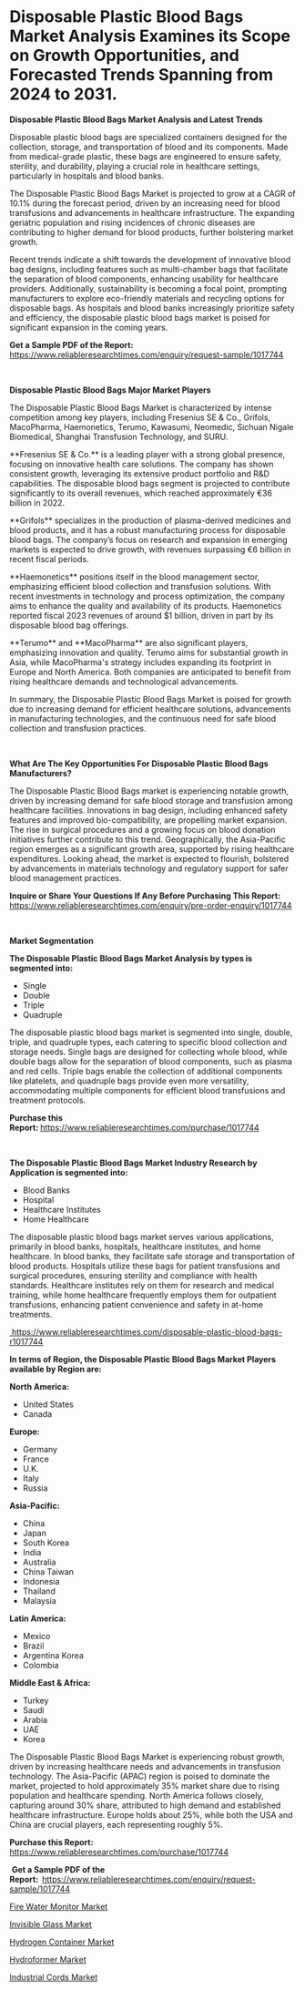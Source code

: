 <p><h1>Disposable Plastic Blood Bags Market Analysis Examines its Scope on Growth Opportunities, and Forecasted Trends Spanning from 2024 to 2031.</h1></p><p><strong>Disposable Plastic Blood Bags Market Analysis and Latest Trends</strong></p>
<p><p>Disposable plastic blood bags are specialized containers designed for the collection, storage, and transportation of blood and its components. Made from medical-grade plastic, these bags are engineered to ensure safety, sterility, and durability, playing a crucial role in healthcare settings, particularly in hospitals and blood banks.</p><p>The Disposable Plastic Blood Bags Market is projected to grow at a CAGR of 10.1% during the forecast period, driven by an increasing need for blood transfusions and advancements in healthcare infrastructure. The expanding geriatric population and rising incidences of chronic diseases are contributing to higher demand for blood products, further bolstering market growth.</p><p>Recent trends indicate a shift towards the development of innovative blood bag designs, including features such as multi-chamber bags that facilitate the separation of blood components, enhancing usability for healthcare providers. Additionally, sustainability is becoming a focal point, prompting manufacturers to explore eco-friendly materials and recycling options for disposable bags. As hospitals and blood banks increasingly prioritize safety and efficiency, the disposable plastic blood bags market is poised for significant expansion in the coming years.</p></p>
<p><strong>Get a Sample PDF of the Report:&nbsp;</strong> <a href="https://www.reliableresearchtimes.com/enquiry/request-sample/1017744">https://www.reliableresearchtimes.com/enquiry/request-sample/1017744</a></p>
<p>&nbsp;</p>
<p><strong>Disposable Plastic Blood Bags Major Market Players</strong></p>
<p><p>The Disposable Plastic Blood Bags Market is characterized by intense competition among key players, including Fresenius SE & Co., Grifols, MacoPharma, Haemonetics, Terumo, Kawasumi, Neomedic, Sichuan Nigale Biomedical, Shanghai Transfusion Technology, and SURU.</p><p>**Fresenius SE & Co.** is a leading player with a strong global presence, focusing on innovative health care solutions. The company has shown consistent growth, leveraging its extensive product portfolio and R&D capabilities. The disposable blood bags segment is projected to contribute significantly to its overall revenues, which reached approximately €36 billion in 2022.</p><p>**Grifols** specializes in the production of plasma-derived medicines and blood products, and it has a robust manufacturing process for disposable blood bags. The company’s focus on research and expansion in emerging markets is expected to drive growth, with revenues surpassing €6 billion in recent fiscal periods. </p><p>**Haemonetics** positions itself in the blood management sector, emphasizing efficient blood collection and transfusion solutions. With recent investments in technology and process optimization, the company aims to enhance the quality and availability of its products. Haemonetics reported fiscal 2023 revenues of around $1 billion, driven in part by its disposable blood bag offerings.</p><p>**Terumo** and **MacoPharma** are also significant players, emphasizing innovation and quality. Terumo aims for substantial growth in Asia, while MacoPharma's strategy includes expanding its footprint in Europe and North America. Both companies are anticipated to benefit from rising healthcare demands and technological advancements.</p><p>In summary, the Disposable Plastic Blood Bags Market is poised for growth due to increasing demand for efficient healthcare solutions, advancements in manufacturing technologies, and the continuous need for safe blood collection and transfusion practices.</p></p>
<p>&nbsp;</p>
<p><strong>What Are The Key Opportunities For Disposable Plastic Blood Bags Manufacturers?</strong></p>
<p><p>The Disposable Plastic Blood Bags market is experiencing notable growth, driven by increasing demand for safe blood storage and transfusion among healthcare facilities. Innovations in bag design, including enhanced safety features and improved bio-compatibility, are propelling market expansion. The rise in surgical procedures and a growing focus on blood donation initiatives further contribute to this trend. Geographically, the Asia-Pacific region emerges as a significant growth area, supported by rising healthcare expenditures. Looking ahead, the market is expected to flourish, bolstered by advancements in materials technology and regulatory support for safer blood management practices.</p></p>
<p><strong>Inquire or Share Your Questions If Any Before Purchasing This Report:</strong> <a href="https://www.reliableresearchtimes.com/enquiry/pre-order-enquiry/1017744">https://www.reliableresearchtimes.com/enquiry/pre-order-enquiry/1017744</a></p>
<p>&nbsp;</p>
<p><strong>Market Segmentation</strong></p>
<p><strong>The Disposable Plastic Blood Bags Market Analysis by types is segmented into:</strong></p>
<p><ul><li>Single</li><li>Double</li><li>Triple</li><li>Quadruple</li></ul></p>
<p><p>The disposable plastic blood bags market is segmented into single, double, triple, and quadruple types, each catering to specific blood collection and storage needs. Single bags are designed for collecting whole blood, while double bags allow for the separation of blood components, such as plasma and red cells. Triple bags enable the collection of additional components like platelets, and quadruple bags provide even more versatility, accommodating multiple components for efficient blood transfusions and treatment protocols.</p></p>
<p><strong>Purchase this Report:&nbsp;</strong><a href="https://www.reliableresearchtimes.com/purchase/1017744">https://www.reliableresearchtimes.com/purchase/1017744</a></p>
<p>&nbsp;</p>
<p><strong>The Disposable Plastic Blood Bags Market Industry Research by Application is segmented into:</strong></p>
<p><ul><li>Blood Banks</li><li>Hospital</li><li>Healthcare Institutes</li><li>Home Healthcare</li></ul></p>
<p><p>The disposable plastic blood bags market serves various applications, primarily in blood banks, hospitals, healthcare institutes, and home healthcare. In blood banks, they facilitate safe storage and transportation of blood products. Hospitals utilize these bags for patient transfusions and surgical procedures, ensuring sterility and compliance with health standards. Healthcare institutes rely on them for research and medical training, while home healthcare frequently employs them for outpatient transfusions, enhancing patient convenience and safety in at-home treatments.</p></p>
<p><a href="https://www.reliableresearchtimes.com/disposable-plastic-blood-bags-r1017744">&nbsp;https://www.reliableresearchtimes.com/disposable-plastic-blood-bags-r1017744</a></p>
<p><strong>In terms of Region, the Disposable Plastic Blood Bags Market Players available by Region are:</strong></p>
<p>
    <p> <strong> North America: </strong>
        <ul>
            <li>United States</li>
            <li>Canada</li>
        </ul>
        </p> 
    <p> <strong> Europe: </strong>
        <ul>
            <li>Germany</li>
            <li>France</li>
            <li>U.K.</li>
            <li>Italy</li>
            <li>Russia</li>
        </ul>
        </p> 
    <p> <strong> Asia-Pacific: </strong>
        <ul>
            <li>China</li>
            <li>Japan</li>
            <li>South Korea</li>
            <li>India</li>
            <li>Australia</li>
            <li>China Taiwan</li>
            <li>Indonesia</li>
            <li>Thailand</li>
            <li>Malaysia</li>
        </ul>
        </p> 
    <p> <strong> Latin America: </strong>
        <ul>
            <li>Mexico</li>
            <li>Brazil</li>
            <li>Argentina Korea</li>
            <li>Colombia</li>
        </ul>
        </p> 
    <p> <strong> Middle East & Africa: </strong>
        <ul>
            <li>Turkey</li>
            <li>Saudi</li>
            <li>Arabia</li>
            <li>UAE</li>
            <li>Korea</li>
        </ul>
    </p>
    </p>
<p><p>The Disposable Plastic Blood Bags Market is experiencing robust growth, driven by increasing healthcare needs and advancements in transfusion technology. The Asia-Pacific (APAC) region is poised to dominate the market, projected to hold approximately 35% market share due to rising population and healthcare spending. North America follows closely, capturing around 30% share, attributed to high demand and established healthcare infrastructure. Europe holds about 25%, while both the USA and China are crucial players, each representing roughly 5%.</p></p>
<p><strong>Purchase this Report: </strong><a href="https://www.reliableresearchtimes.com/purchase/1017744">https://www.reliableresearchtimes.com/purchase/1017744</a></p>
<p>&nbsp;<strong>Get a Sample PDF of the Report:&nbsp;&nbsp;</strong><a href="https://www.reliableresearchtimes.com/enquiry/request-sample/1017744">https://www.reliableresearchtimes.com/enquiry/request-sample/1017744</a></p>
<p><strong></strong></p>
<p><p><a href="https://medium.com/@salennagilmor/the-fire-water-monitor-market-prioritizes-cost-control-and-efficiency-enhancement-2302d7c5ab4e">Fire Water Monitor Market</a></p><p><a href="https://issuu.com/reportprime-2/docs/invisible-glass-market-size-2030.pp_2b5af38eacbe5e">Invisible Glass Market</a></p><p><a href="https://www.linkedin.com/pulse/navigating-hydrogen-container-market-expert-analysis-forecast-rylae?trackingId=oVfO2KfbScGoRR7UEUK71w%3D%3D">Hydrogen Container Market</a></p><p><a href="https://medium.com/@salennagilmor/what-is-hydroformer-market-5e16b33806a3">Hydroformer Market</a></p><p><a href="https://issuu.com/reportprime-2/docs/industrial-cords-market-size-2030.p_6e49a2597002ac">Industrial Cords Market</a></p></p>